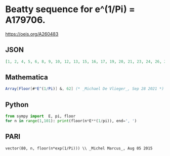 # Beatty sequence for e^\(1/Pi\) \= A179706\.
https://oeis.org/A260483
## JSON
```JSON
[1, 2, 4, 5, 6, 8, 9, 10, 12, 13, 15, 16, 17, 19, 20, 21, 23, 24, 26, 27, 28, 30, 31, 32, 34, 35, 37, 38, 39, 41, 42, 43, 45, 46, 48, 49, 50, 52, 53, 54, 56, 57, 59, 60, 61, 63, 64, 65, 67, 68, 70, 71, 72, 74, 75, 76, 78, 79, 81, 82, 83, 85]
```
## Mathematica
```Mathematica
Array[Floor[#*E^(1/Pi)] &, 62] (* _Michael De Vlieger_, Sep 28 2021 *)
```
## Python
```Python
from sympy import  E, pi, floor
for n in range(1,101): print(floor(n*E**(1/pi)), end=', ')
```
## PARI
```PARI
vector(80, n, floor(n*exp(1/Pi))) \\ _Michel Marcus_, Aug 05 2015
```
